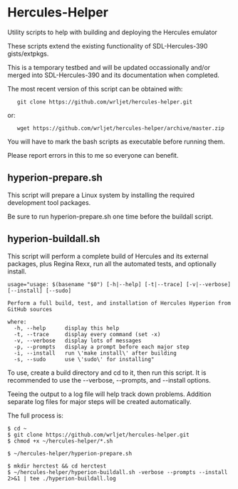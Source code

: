 # Hercules-Helper

Utility scripts to help with building and deploying the Hercules emulator

These scripts extend the existing functionality of SDL-Hercules-390 gists/extpkgs.

This is a temporary testbed and will be updated occassionally and/or merged
into SDL-Hercules-390 and its documentation when completed.

The most recent version of this script can be obtained with:
```
   git clone https://github.com/wrljet/hercules-helper.git
```
or:
```
   wget https://github.com/wrljet/hercules-helper/archive/master.zip
```

You will have to mark the bash scripts as executable before running them.


Please report errors in this to me so everyone can benefit.

## hyperion-prepare.sh

This script will prepare a Linux system by installing the required
development tool packages.

Be sure to run hyperion-prepare.sh one time before the buildall script.

## hyperion-buildall.sh

This script will perform a complete build of Hercules and its external
packages, plus Regina Rexx, run all the automated tests, and optionally install.

```
usage="usage: $(basename "$0") [-h|--help] [-t|--trace] [-v|--verbose] [--install] [--sudo]

Perform a full build, test, and installation of Hercules Hyperion from GitHub sources

where:
  -h, --help      display this help
  -t, --trace     display every command (set -x)
  -v, --verbose   display lots of messages
  -p, --prompts   display a prompt before each major step
  -i, --install   run \'make install\' after building
  -s, --sudo      use \'sudo\' for installing"
```

To use, create a build directory and cd to it, then run this script.
It is recommended to use the --verbose, --prompts, and --install options.

Teeing the output to a log file will help track down problems.
Addition separate log files for major steps will be created automatically.

The full process is:

```
$ cd ~
$ git clone https://github.com/wrljet/hercules-helper.git
$ chmod +x ~/hercules-helper/*.sh

$ ~/hercules-helper/hyperion-prepare.sh

$ mkdir herctest && cd herctest
$ ~/hercules-helper/hyperion-buildall.sh -verbose --prompts --install 2>&1 | tee ./hyperion-buildall.log
```

